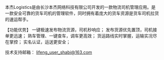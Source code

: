 本杰Logistics是由长沙本杰网络科技有限公司开发的一款物流司机管理应用。是一款安全可靠的货车司机的管理软件，同时拥有着庞大的货车资源是货车司机拉货的速运帮手。 

【功能优势】
一键极速发布物流货源，司机秒响应；
发布货源优先置顶，司机接单更迅速；
熟车管理、一键查车，调车更高效；
货运路线实时掌握，运输实况尽在掌控；
实名认证，运送更安全；

技术支持邮箱：
lifeng_user_shabi@163.com
